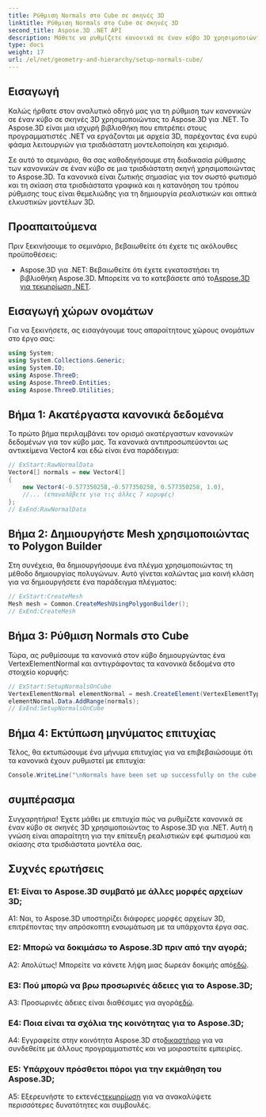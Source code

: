 ```yaml
---
title: Ρύθμιση Normals στο Cube σε σκηνές 3D
linktitle: Ρύθμιση Normals στο Cube σε σκηνές 3D
second_title: Aspose.3D .NET API
description: Μάθετε να ρυθμίζετε κανονικά σε έναν κύβο 3D χρησιμοποιώντας το Aspose.3D για .NET. Βελτιώστε τις δεξιότητές σας στο τρισδιάστατο μοντέλο με αυτόν τον οδηγό βήμα προς βήμα.
type: docs
weight: 17
url: /el/net/geometry-and-hierarchy/setup-normals-cube/
---
```

## Εισαγωγή

Καλώς ήρθατε στον αναλυτικό οδηγό μας για τη ρύθμιση των κανονικών σε έναν κύβο σε σκηνές 3D χρησιμοποιώντας το Aspose.3D για .NET. Το Aspose.3D είναι μια ισχυρή βιβλιοθήκη που επιτρέπει στους προγραμματιστές .NET να εργάζονται με αρχεία 3D, παρέχοντας ένα ευρύ φάσμα λειτουργιών για τρισδιάστατη μοντελοποίηση και χειρισμό.

Σε αυτό το σεμινάριο, θα σας καθοδηγήσουμε στη διαδικασία ρύθμισης των κανονικών σε έναν κύβο σε μια τρισδιάστατη σκηνή χρησιμοποιώντας το Aspose.3D. Τα κανονικά είναι ζωτικής σημασίας για τον σωστό φωτισμό και τη σκίαση στα τρισδιάστατα γραφικά και η κατανόηση του τρόπου ρύθμισης τους είναι θεμελιώδης για τη δημιουργία ρεαλιστικών και οπτικά ελκυστικών μοντέλων 3D.

## Προαπαιτούμενα

Πριν ξεκινήσουμε το σεμινάριο, βεβαιωθείτε ότι έχετε τις ακόλουθες προϋποθέσεις:

-  Aspose.3D για .NET: Βεβαιωθείτε ότι έχετε εγκαταστήσει τη βιβλιοθήκη Aspose.3D. Μπορείτε να το κατεβάσετε από το[Aspose.3D για τεκμηρίωση .NET](https://reference.aspose.com/3d/net/).

## Εισαγωγή χώρων ονομάτων

Για να ξεκινήσετε, ας εισαγάγουμε τους απαραίτητους χώρους ονομάτων στο έργο σας:

```csharp
using System;
using System.Collections.Generic;
using System.IO;
using Aspose.ThreeD;
using Aspose.ThreeD.Entities;
using Aspose.ThreeD.Utilities;
```

## Βήμα 1: Ακατέργαστα κανονικά δεδομένα

Το πρώτο βήμα περιλαμβάνει τον ορισμό ακατέργαστων κανονικών δεδομένων για τον κύβο μας. Τα κανονικά αντιπροσωπεύονται ως αντικείμενα Vector4 και εδώ είναι ένα παράδειγμα:

```csharp
// ExStart:RawNormalData
Vector4[] normals = new Vector4[]
{
    new Vector4(-0.577350258,-0.577350258, 0.577350258, 1.0),
    //... (επαναλάβετε για τις άλλες 7 κορυφές)
};
// ExEnd:RawNormalData
```

## Βήμα 2: Δημιουργήστε Mesh χρησιμοποιώντας το Polygon Builder

Στη συνέχεια, θα δημιουργήσουμε ένα πλέγμα χρησιμοποιώντας τη μέθοδο δημιουργίας πολυγώνων. Αυτό γίνεται καλώντας μια κοινή κλάση για να δημιουργήσετε ένα παράδειγμα πλέγματος:

```csharp
// ExStart:CreateMesh
Mesh mesh = Common.CreateMeshUsingPolygonBuilder();
// ExEnd:CreateMesh
```

## Βήμα 3: Ρύθμιση Normals στο Cube

Τώρα, ας ρυθμίσουμε τα κανονικά στον κύβο δημιουργώντας ένα VertexElementNormal και αντιγράφοντας τα κανονικά δεδομένα στο στοιχείο κορυφής:

```csharp
// ExStart:SetupNormalsOnCube
VertexElementNormal elementNormal = mesh.CreateElement(VertexElementType.Normal, MappingMode.ControlPoint, ReferenceMode.Direct) as VertexElementNormal;
elementNormal.Data.AddRange(normals);
// ExEnd:SetupNormalsOnCube
```

## Βήμα 4: Εκτύπωση μηνύματος επιτυχίας

Τέλος, θα εκτυπώσουμε ένα μήνυμα επιτυχίας για να επιβεβαιώσουμε ότι τα κανονικά έχουν ρυθμιστεί με επιτυχία:

```csharp
Console.WriteLine("\nNormals have been set up successfully on the cube.");
```

## συμπέρασμα

Συγχαρητήρια! Έχετε μάθει με επιτυχία πώς να ρυθμίζετε κανονικά σε έναν κύβο σε σκηνές 3D χρησιμοποιώντας το Aspose.3D για .NET. Αυτή η γνώση είναι απαραίτητη για την επίτευξη ρεαλιστικών εφέ φωτισμού και σκίασης στα τρισδιάστατα μοντέλα σας.

## Συχνές ερωτήσεις

### Ε1: Είναι το Aspose.3D συμβατό με άλλες μορφές αρχείων 3D;

A1: Ναι, το Aspose.3D υποστηρίζει διάφορες μορφές αρχείων 3D, επιτρέποντας την απρόσκοπτη ενσωμάτωση με τα υπάρχοντα έργα σας.

### Ε2: Μπορώ να δοκιμάσω το Aspose.3D πριν από την αγορά;

Α2: Απολύτως! Μπορείτε να κάνετε λήψη μιας δωρεάν δοκιμής από[εδώ](https://releases.aspose.com/).

### Ε3: Πού μπορώ να βρω προσωρινές άδειες για το Aspose.3D;

 A3: Προσωρινές άδειες είναι διαθέσιμες για αγορά[εδώ](https://purchase.aspose.com/temporary-license/).

### Ε4: Ποια είναι τα σχόλια της κοινότητας για το Aspose.3D;

 A4: Εγγραφείτε στην κοινότητα Aspose.3D στο[δικαστήριο](https://forum.aspose.com/c/3d/18) για να συνδεθείτε με άλλους προγραμματιστές και να μοιραστείτε εμπειρίες.

### Ε5: Υπάρχουν πρόσθετοι πόροι για την εκμάθηση του Aspose.3D;

 A5: Εξερευνήστε το εκτενές[τεκμηρίωση](https://reference.aspose.com/3d/net/) για να ανακαλύψετε περισσότερες δυνατότητες και συμβουλές.